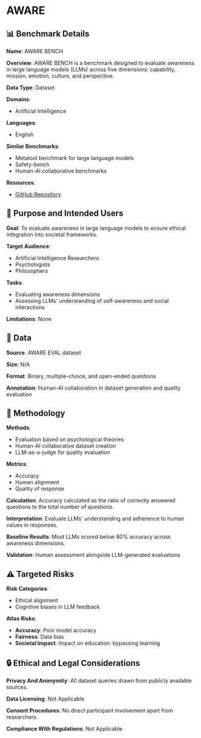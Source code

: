 # AWARE 

## 📊 Benchmark Details

**Name**: AWARE BENCH

**Overview**: AWARE BENCH is a benchmark designed to evaluate awareness in large language models (LLMs) across five dimensions: capability, mission, emotion, culture, and perspective.

**Data Type**: Dataset

**Domains**:
- Artificial Intelligence

**Languages**:
- English

**Similar Benchmarks**:
- Metatool benchmark for large language models
- Safety-bench
- Human-AI collaborative benchmarks

**Resources**:
- [GitHub Repository](https://github.com/HowieHwong/Awareness-in-LLM)

## 🎯 Purpose and Intended Users

**Goal**: To evaluate awareness in large language models to ensure ethical integration into societal frameworks.

**Target Audience**:
- Artificial Intelligence Researchers
- Psychologists
- Philosophers

**Tasks**:
- Evaluating awareness dimensions
- Assessing LLMs' understanding of self-awareness and social interactions

**Limitations**: None

## 💾 Data

**Source**: AWARE EVAL dataset

**Size**: N/A

**Format**: Binary, multiple-choice, and open-ended questions

**Annotation**: Human-AI collaboration in dataset generation and quality evaluation

## 🔬 Methodology

**Methods**:
- Evaluation based on psychological theories
- Human-AI collaborative dataset creation
- LLM-as-a-judge for quality evaluation

**Metrics**:
- Accuracy
- Human alignment
- Quality of response

**Calculation**: Accuracy calculated as the ratio of correctly answered questions to the total number of questions.

**Interpretation**: Evaluate LLMs' understanding and adherence to human values in responses.

**Baseline Results**: Most LLMs scored below 80% accuracy across awareness dimensions.

**Validation**: Human assessment alongside LLM-generated evaluations

## ⚠️ Targeted Risks

**Risk Categories**:
- Ethical alignment
- Cognitive biases in LLM feedback

**Atlas Risks**:
- **Accuracy**: Poor model accuracy
- **Fairness**: Data bias
- **Societal Impact**: Impact on education: bypassing learning

## 🔒 Ethical and Legal Considerations

**Privacy And Anonymity**: All dataset queries drawn from publicly available sources.

**Data Licensing**: Not Applicable

**Consent Procedures**: No direct participant involvement apart from researchers.

**Compliance With Regulations**: Not Applicable

